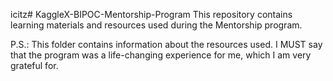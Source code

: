 icitz# KaggleX-BIPOC-Mentorship-Program
This repository contains learning materials and resources used during the Mentorship program.

P.S.: This folder contains information about the resources used. I MUST say that the program was a life-changing experience for me, which I am very grateful for.

